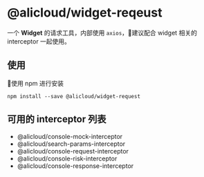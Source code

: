 # @alicloud/widget-reqeust
一个 **Widget** 的请求工具，内部使用 `axios`，建议配合 widget 相关的 interceptor 一起使用。


## 使用
使用 npm 进行安装
```
npm install --save @alicloud/widget-request
```



## 可用的 interceptor 列表


- @alicloud/console-mock-interceptor
- @alicloud/search-params-interceptor
- @alicloud/console-request-interceptor
- @alicloud/console-risk-interceptor
- @alicloud/console-response-interceptor


